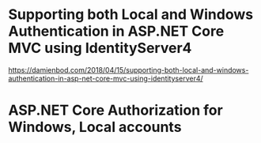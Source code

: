 # Supporting both Local and Windows Authentication in ASP.NET Core MVC using IdentityServer4

https://damienbod.com/2018/04/15/supporting-both-local-and-windows-authentication-in-asp-net-core-mvc-using-identityserver4/

# ASP.NET Core Authorization for Windows, Local accounts
